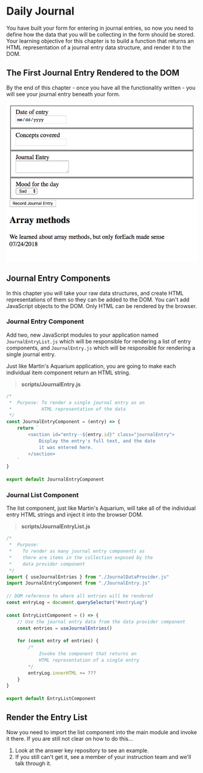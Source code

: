# Daily Journal

You have built your form for entering in journal entries, so now you need to define how the data that you will be collecting in the form should be stored. Your learning objective for this chapter is to build a function that returns an HTML representation of a journal entry data structure, and render it to the DOM.

## The First Journal Entry Rendered to the DOM

By the end of this chapter - once you have all the functionality written - you will see your journal entry beneath your form.

![](./images/first-journal-entry.png)


## Journal Entry Components

In this chapter you will take your raw data structures, and create HTML representations of them so they can be added to the DOM. You can't add JavaScript objects to the DOM. Only HTML can be rendered by the browser.

### Journal Entry Component

Add two, new JavaScript modules to your application named `JournalEntryList.js` which will be responsible for rendering a list of entry components, and `JournalEntry.js` which will be responsible for rendering a single journal entry.

Just like Martin's Aquarium application, you are going to make each individual item component return an HTML string.

> **scripts/JournalEntry.js**

```js
/*
 *  Purpose: To render a single journal entry as an
 *           HTML representation of the data
 */
const JournalEntryComponent = (entry) => {
    return `
        <section id="entry--${entry.id}" class="journalEntry">
            Display the entry's full text, and the date
            it was entered here.
        </section>
    `
}

export default JournalEntryComponent
```

### Journal List Component

The list component, just like Martin's Aquarium, will take all of the individual entry HTML strings and inject it into the browser DOM.

> **scripts/JournalEntryList.js**

```js
/*
 *  Purpose:
 *    To render as many journal entry components as
 *    there are items in the collection exposed by the
 *    data provider component
 */
import { useJournalEntries } from "./JournalDataProvider.js"
import JournalEntryComponent from "./JournalEntry.js"

// DOM reference to where all entries will be rendered
const entryLog = document.querySelector("#entryLog")

const EntryListComponent = () => {
    // Use the journal entry data from the data provider component
    const entries = useJournalEntries()

    for (const entry of entries) {
        /*
            Invoke the component that returns an
            HTML representation of a single entry
        */
        entryLog.innerHTML += ???
    }
}

export default EntryListComponent
```

## Render the Entry List

Now you need to import the list component into the main module and invoke it there. If you are still not clear on how to do this...

1. Look at the answer key repository to see an example.
1. If you still can't get it, see a member of your instruction team and we'll talk through it.

